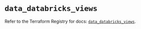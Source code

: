 # `data_databricks_views`

Refer to the Terraform Registry for docs: [`data_databricks_views`](https://registry.terraform.io/providers/databricks/databricks/1.36.1/docs/data-sources/views).
